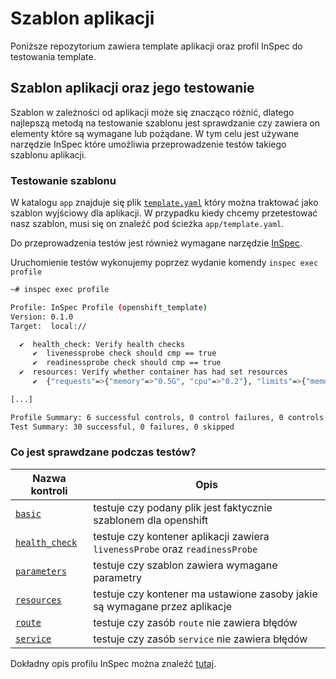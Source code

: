 # Szablon aplikacji

Poniższe repozytorium zawiera template aplikacji oraz profil InSpec do testowania template. 

## Szablon aplikacji oraz jego testowanie

Szablon w zależności od aplikacji może się znacząco różnić, dlatego najlepszą metodą na testowanie szablonu jest sprawdzanie czy zawiera on elementy które są wymagane lub pożądane.
W tym celu jest używane narzędzie InSpec które umożliwia przeprowadzenie testów takiego szablonu aplikacji. 

### Testowanie szablonu

W katalogu `app` znajduje się plik [`template.yaml`](app/template.yaml) który można traktować jako szablon wyjściowy dla aplikacji. W przypadku kiedy chcemy przetestować nasz szablon, musi się on znaleźć pod ścieżka `app/template.yaml`.

Do przeprowadzenia testów jest również wymagane narzędzie [InSpec](https://www.inspec.io/downloads/).

Uruchomienie testów wykonujemy poprzez wydanie komendy `inspec exec profile`

```bash
~# inspec exec profile

Profile: InSpec Profile (openshift_template)
Version: 0.1.0
Target:  local://

  ✔  health_check: Verify health checks
     ✔  livenessprobe check should cmp == true
     ✔  readinessprobe check should cmp == true
  ✔  resources: Verify whether container has had set resources
     ✔  {"requests"=>{"memory"=>"0.5G", "cpu"=>"0.2"}, "limits"=>{"memory"=>"0.5G"}} ["requests", "cpu"] should cmp >= 0.1

[...]

Profile Summary: 6 successful controls, 0 control failures, 0 controls skipped
Test Summary: 30 successful, 0 failures, 0 skipped
```

### Co jest sprawdzane podczas testów?

 Nazwa kontroli | Opis
-----------------|-----
 [`basic`](profile/controls/basic.rb) | testuje czy podany plik jest faktycznie szablonem dla openshift
 [`health_check`](profile/controls/health_check.rb) | testuje czy kontener aplikacji zawiera `livenessProbe` oraz `readinessProbe`
 [`parameters`](profile/controls/parameters.rb) | testuje czy szablon zawiera wymagane parametry
 [`resources`](profile/controls/resources.rb) | testuje czy kontener ma ustawione zasoby jakie są wymagane przez aplikacje
 [`route`](profile/controls/route.rb) | testuje czy zasób `route` nie zawiera błędów
 [`service`](profile/controls/service.rb) | testuje czy zasób `service` nie zawiera błędów

Dokładny opis profilu InSpec można znaleźć [tutaj](profile/README.md).
